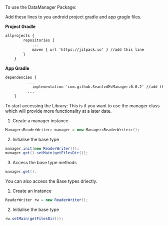 To use the DataManager Package:

Add these lines to you android project gradle and app gragle files.

**Project Gradle**
```xml
allprojects {
		repositories {
			...
			maven { url 'https://jitpack.io' } //add this line
		}
	}
```
**App Gradle**
```xml
dependencies {
          ...
	        implementation 'com.github.SeanfvdM:Manager:0.0.2' //add this line
          ...
	}
```

To start accessing the Library:
This is if you want to use the manager class which will provide more functionality at a later date.
1) Create a manager instance
```java
Manager<ReaderWriter> manager = new Manager<ReaderWriter>();
```
2) Initialise the base type
```java
manager.init(new ReaderWriter());
manager.get().setMain(getFilesDir());
```
3) Access the base type methods
```java
manager.get().
```

You can also access the Base types driectly.
1) Create an instance
```java
ReaderWriter rw = new ReaderWriter();
```
2) Initialise the base type
```java
rw.setMain(getFilesDir());
```

